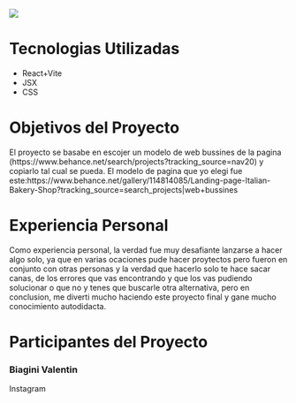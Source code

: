 <p align="left">
   <img src="https://img.shields.io/badge/STATUS-EN%20DESAROLLO-green">
</p>

<h1>Tecnologias Utilizadas</h1>
<ul>
   <li>React+Vite</li>
   <li>JSX</li>
   <li>CSS</li>
</ul>

<h1>Objetivos del Proyecto</h1>

<p>El proyecto se basabe en escojer un modelo de web bussines de la pagina (https://www.behance.net/search/projects?tracking_source=nav20) y copiarlo tal cual se pueda.
El modelo de pagina que yo elegi fue este:https://www.behance.net/gallery/114814085/Landing-page-Italian-Bakery-Shop?tracking_source=search_projects|web+bussines</p>

<h1>Experiencia Personal</h1>

<p>Como experiencia personal, la verdad fue muy desafiante lanzarse a hacer algo solo, ya que en varias ocaciones pude hacer proytectos pero fueron en conjunto con otras personas y la verdad que hacerlo solo
te hace sacar canas, de los errores que vas encontrando y que los vas pudiendo solucionar o que no y tenes que buscarle otra alternativa, pero en conclusion, me diverti mucho haciendo este proyecto final y gane mucho conocimiento autodidacta.</p>

<h1>Participantes del Proyecto</h1>

<h3>Biagini Valentin</h3>
<a src="https://www.instagram.com/valen_biaginii/?hl=es-la">Instagram</a>
